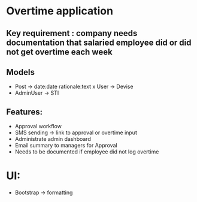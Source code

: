 # Overtime application
## Key requirement : company needs documentation that salaried employee did or did not get overtime each week
## Models
- Post -> date:date rationale:text
x User -> Devise
- AdminUser -> STI

## Features:
- Approval workflow
- SMS sending -> link to approval or overtime input
- Administrate admin dashboard
- Email summary to managers for Approval
- Needs to be documented if employee did not log overtime

# UI:
- Bootstrap -> formatting
